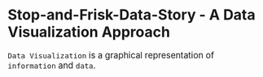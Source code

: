 # Stop-and-Frisk-Data-Story - A Data Visualization Approach
<big> `Data Visualization` is a graphical representation of `information` and `data`.</big>
